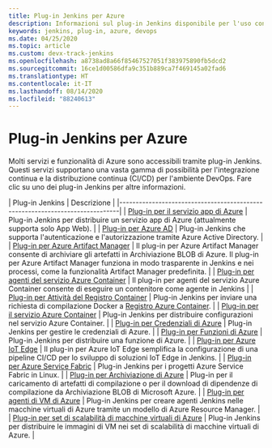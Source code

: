 ```yaml
---
title: Plug-in Jenkins per Azure
description: Informazioni sul plug-in Jenkins disponibile per l'uso con Azure
keywords: jenkins, plug-in, azure, devops
ms.date: 04/25/2020
ms.topic: article
ms.custom: devx-track-jenkins
ms.openlocfilehash: a8738ad8a66f85467527051f383975890fb5dcd2
ms.sourcegitcommit: 16ce1d00586dfa9c351b889ca7f469145a02fad6
ms.translationtype: HT
ms.contentlocale: it-IT
ms.lasthandoff: 08/14/2020
ms.locfileid: "88240613"
---
```

# <a name="jenkins-plug-ins-for-azure"></a>Plug-in Jenkins per Azure

Molti servizi e funzionalità di Azure sono accessibili tramite plug-in Jenkins. Questi servizi supportano una vasta gamma di possibilità per l'integrazione continua e la distribuzione continua (CI/CD) per l'ambiente DevOps. Fare clic su uno dei plug-in Jenkins per altre informazioni.

| Plug-in Jenkins | Descrizione                                   |
|------------------------------------------------------------------------------|
| [Plug-in per il servizio app di Azure](https://plugins.jenkins.io/azure-app-service)     | Plug-in Jenkins per distribuire un servizio app di Azure (attualmente supporta solo App Web). | 
| [Plug-in per Azure AD](https://plugins.jenkins.io/azure-ad)                       | Plug-in Jenkins che supporta l'autenticazione e l'autorizzazione tramite Azure Active Directory. | 
| [Plug-in per Azure Artifact Manager](https://plugins.jenkins.io/azure-artifact-manager) | Il plug-in per Azure Artifact Manager consente di archiviare gli artefatti in Archiviazione BLOB di Azure. Il plug-in per Azure Artifact Manager funziona in modo trasparente in Jenkins e nei processi, come la funzionalità Artifact Manager predefinita. | 
| [Plug-in per agenti del servizio Azure Container](https://plugins.jenkins.io/azure-container-agents) | Il plug-in per agenti del servizio Azure Container consente di eseguire un contenitore come agente in Jenkins | 
| [Plug-in per Attività del Registro Container](https://plugins.jenkins.io/azure-container-registry-tasks)       | Plug-in Jenkins per inviare una richiesta di compilazione Docker a [Registro Azure Container](/azure/container-registry/container-registry-tasks-overview). |
| [Plug-in per il servizio Azure Container](https://plugins.jenkins.io/azure-acs)       | Plug-in Jenkins per distribuire configurazioni nel servizio Azure Container. | 
| [Plug-in per Credenziali di Azure](https://plugins.jenkins.io/azure-credentials)      | Plug-in Jenkins per gestire le credenziali di Azure. | 
| [Plug-in per Funzioni di Azure](https://plugins.jenkins.io/azure-function)           | Plug-in Jenkins per distribuire una funzione di Azure. | 
| [Plug-in per Azure IoT Edge](https://plugins.jenkins.io/azure-iot-edge)           | Il plug-in per Azure IoT Edge semplifica la configurazione di una pipeline CI/CD per lo sviluppo di soluzioni IoT Edge in Jenkins. | 
| [Plug-in per Azure Service Fabric](https://plugins.jenkins.io/service-fabric)     | Plug-in Jenkins per i progetti Azure Service Fabric in Linux. |
| [Plug-in per Archiviazione di Azure](https://plugins.jenkins.io/windows-azure-storage)     | Plug-in per il caricamento di artefatti di compilazione o per il download di dipendenze di compilazione da Archiviazione BLOB di Microsoft Azure. | 
| [Plug-in per agenti di VM di Azure](https://plugins.jenkins.io/azure-vm-agents)         | Plug-in Jenkins per creare agenti Jenkins nelle macchine virtuali di Azure tramite un modello di Azure Resource Manager. | 
| [Plug-in per set di scalabilità di macchine virtuali di Azure](https://plugins.jenkins.io/azure-vmss)           | Plug-in Jenkins per distribuire le immagini di VM nei set di scalabilità di macchine virtuali di Azure. | 